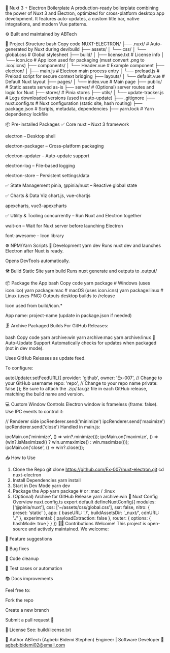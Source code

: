 🚀 Nuxt 3 + Electron Boilerplate
A production-ready boilerplate combining the power of Nuxt 3 and Electron, optimized for cross-platform desktop app development. It features auto-updates, a custom title bar, native integrations, and modern Vue patterns.

⚙️ Built and maintained by ABTech

📁 Project Structure
bash
Copy code
NUXT-ELECTRON/
├── .nuxt/                    # Auto-generated by Nuxt during dev/build
├── assets/
│   └── css/
│       └── global.css        # Global stylesheet
├── build/
│   ├── license.txt           # License info
│   └── icon.ico              # App icon used for packaging (must convert .png to .ico/.icns)
├── components/
│   └── Header.vue            # Example component
├── electron/
│   ├── main.js               # Electron main process entry
│   └── preload.js            # Preload script for secure context bridging
├── layouts/
│   └── default.vue           # Default Nuxt layout
├── pages/
│   └── index.vue             # Main page
├── public/                   # Static assets served as-is
├── server/                   # (Optional) server routes and logic for Nuxt
├── stores/                   # Pinia stores
├── utils/
│   └── update-tracker.js     # Logs downloaded versions (used in auto-update)
├── .gitignore
├── nuxt.config.ts            # Nuxt configuration (static site, hash routing)
├── package.json              # Scripts, metadata, dependencies
├── yarn.lock                 # Yarn dependency lockfile



📦 Pre-installed Packages
✅ Core
nuxt – Nuxt 3 framework

electron – Desktop shell

electron-packager – Cross-platform packaging

electron-updater – Auto-update support

electron-log – File-based logging

electron-store – Persistent settings/data

✅ State Management
pinia, @pinia/nuxt – Reactive global state

✅ Charts & Data Viz
chart.js, vue-chartjs

apexcharts, vue3-apexcharts

✅ Utility & Tooling
concurrently – Run Nuxt and Electron together

wait-on – Wait for Nuxt server before launching Electron

font-awesome – Icon library

⚙️ NPM/Yarn Scripts
🧪 Development
yarn dev
Runs nuxt dev and launches Electron after Nuxt is ready.

Opens DevTools automatically.

🛠 Build Static Site
yarn build
Runs nuxt generate and outputs to .output/

📦 Package the App
bash
Copy code
yarn package          # Windows (uses icon.ico)
yarn package:mac      # macOS (uses icon.icns)
yarn package:linux    # Linux (uses PNG)
Outputs desktop builds to /release

Icon used from build/icon.*

App name: project-name (update in package.json if needed)

🗜 Archive Packaged Builds
For GitHub Releases:

bash
Copy code
yarn archive:win
yarn archive:mac
yarn archive:linux
🔄 Auto-Update Support
Automatically checks for updates when packaged (not in dev mode).

Uses GitHub Releases as update feed.

To configure:

autoUpdater.setFeedURL({
  provider: 'github',
  owner: 'Ex-007',     // Change to your GitHub username
  repo: 'repo',        // Change to your repo name
  private: false
});
Be sure to attach the .zip/.tar.gz file in each GitHub release, matching the build name and version.

💻 Custom Window Controls
Electron window is frameless (frame: false). Use IPC events to control it:

// Renderer side
ipcRenderer.send('minimize')
ipcRenderer.send('maximize')
ipcRenderer.send('close')
Handled in main.js:


ipcMain.on('minimize', () => win?.minimize());
ipcMain.on('maximize', () => (win?.isMaximized() ? win.unmaximize() : win.maximize()));
ipcMain.on('close', () => win?.close());


📥 How to Use
1. Clone the Repo
git clone https://github.com/Ex-007/nuxt-electron.git
cd nuxt-electron
2. Install Dependencies
yarn install
3. Start in Dev Mode
yarn dev
4. Package the App
yarn package  # or :mac / :linux
5. (Optional) Archive for GitHub Release
yarn archive:win
🧠 Nuxt Config Overview
nuxt.config.ts
export default defineNuxtConfig({
  modules: ['@pinia/nuxt'],
  css: ['~/assets/css/global.css'],
  ssr: false,
  nitro: {
    preset: 'static'
  },
  app: {
    baseURL: './',
    buildAssetsDir: '_nuxt/',
    cdnURL: './'
  },
  experimental: {
    payloadExtraction: false
  },
  router: {
    options: {
      hashMode: true
    }
  }
})
🧑‍💻 Contributions Welcome!
This project is open-source and actively maintained. We welcome:

🔌 Feature suggestions

🐛 Bug fixes

🧹 Code cleanup

🧪 Test cases or automation

📚 Docs improvements

Feel free to:

Fork the repo

Create a new branch

Submit a pull request 🚀

📄 License
See: build/license.txt

🤝 Author
ABTech (Agbebi Bidemi Stephen)
Engineer | Software Developer
📧 agbebibidemi02@email.com

